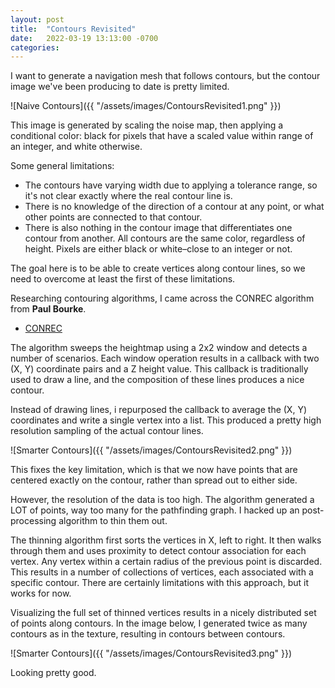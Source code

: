 ```yaml
---
layout: post
title:  "Contours Revisited"
date:   2022-03-19 13:13:00 -0700
categories: 
---
```

I want to generate a navigation mesh that follows contours, but the contour image we've been producing to date is pretty limited.

![Naive Contours]({{ "/assets/images/ContoursRevisited1.png" }})

This image is generated by scaling the noise map, then applying a conditional color: black for pixels that have a scaled value within range of an integer, and white otherwise.

Some general limitations:
* The contours have varying width due to applying a tolerance range, so it's not clear exactly where the real contour line is.
* There is no knowledge of the direction of a contour at any point, or what other points are connected to that contour.
* There is also nothing in the contour image that differentiates one contour from another.  All contours are the same color, regardless of height.  Pixels are either black or white–close to an integer or not.

The goal here is to be able to create vertices along contour lines, so we need to overcome at least the first of these limitations.

Researching contouring algorithms, I came across the CONREC algorithm from **Paul Bourke**.

* [CONREC](http://paulbourke.net/papers/conrec/)

The algorithm sweeps the heightmap using a 2x2 window and detects a number of scenarios.  Each window operation results in a callback with two (X, Y) coordinate pairs and a Z height value.  This callback is traditionally used to draw a line, and the composition of these lines produces a nice contour.

Instead of drawing lines, i repurposed the callback to average the (X, Y) coordinates and write a single vertex into a list.  This produced a pretty high resolution sampling of the actual contour lines.

![Smarter Contours]({{ "/assets/images/ContoursRevisited2.png" }})

This fixes the key limitation, which is that we now have points that are centered exactly on the contour, rather than spread out to either side.

However, the resolution of the data is too high.  The algorithm generated a LOT of points, way too many for the pathfinding graph.  I hacked up an post-processing algorithm to thin them out.

The thinning algorithm first sorts the vertices in X, left to right.  It then walks through them and uses proximity to detect contour association for each vertex.  Any vertex within a certain radius of the previous point is discarded.  This results in a number of collections of vertices, each associated with a specific contour. There are certainly limitations with this approach, but it works for now.

Visualizing the full set of thinned vertices results in a nicely distributed set of points along contours.  In the image below, I generated twice as many contours as in the texture, resulting in contours between contours.

![Smarter Contours]({{ "/assets/images/ContoursRevisited3.png" }})

Looking pretty good.